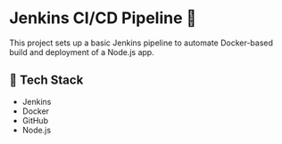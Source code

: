 # Jenkins CI/CD Pipeline 🚀

This project sets up a basic Jenkins pipeline to automate Docker-based build and deployment of a Node.js app.

## 🔧 Tech Stack
- Jenkins
- Docker
- GitHub
- Node.js



